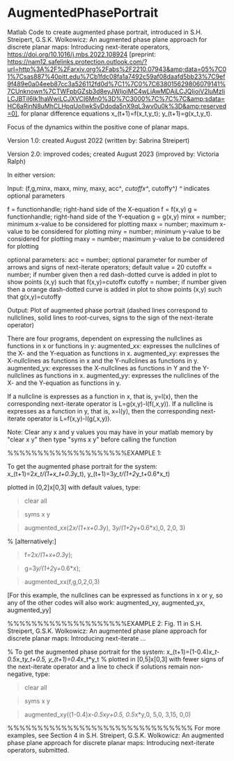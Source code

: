 # AugmentedPhasePortrait
Matlab Code to create augmented phase portrait, introduced in S.H. Streipert, G.S.K. Wolkowicz: An augmented phase plane approach for discrete planar maps: Introducing next-iterate operators, https://doi.org/10.1016/j.mbs.2022.108924 [preprint: https://nam12.safelinks.protection.outlook.com/?url=http%3A%2F%2Farxiv.org%2Fabs%2F2210.07943&amp;data=05%7C01%7Csas887%40pitt.edu%7Cb1fdc08fa1a7492c59af08daafd5bb23%7C9ef9f489e0a04eeb87cc3a526112fd0d%7C1%7C0%7C638015629806079141%7CUnknown%7CTWFpbGZsb3d8eyJWIjoiMC4wLjAwMDAiLCJQIjoiV2luMzIiLCJBTiI6Ik1haWwiLCJXVCI6Mn0%3D%7C3000%7C%7C%7C&amp;sdata=HC6aRjnN8uMhCLHpqUollwkSvDdoda5nX9qL3wv0u0k%3D&amp;reserved=0], for planar difference equations x_(t+1)=f(x_t,y_t); y_(t+1)=g(x_t,y_t).

Focus of the dynamics within the positive cone of planar maps. 

Version 1.0: created August 2022 (written by: Sabrina Streipert)

Version 2.0: improved codes; created August 2023 (improved by: Victoria Ralph) 


In either version: 

Input: (f,g,minx, maxx, miny, maxy, acc^*, cutoffx^*, cutoffy^*)
^* indicates optional parameters

f = functionhandle; right-hand side of the X-equation f = f(x,y)
g = functionhandle; right-hand side of the Y-equation g = g(x,y) 
minx = number; minimum x-value to be considered for plotting
maxx = number; maximum x-value to be considered for plotting
miny = number; minimum y-value to be considered for plotting
maxy = number; maximum y-value to be considered for plotting

optional parameters:
acc = number; optional parameter for number of arrows and signs of next-iterate operators; default value = 20
cutoffx  = number; if number given then a red dash-dotted curve is added in plot to show points (x,y) such that f(x,y)=cutoffx
cutoffy =  number; if number given then a orange dash-dotted curve is added in plot to show points (x,y) such that g(x,y)=cutoffy

Output: Plot of augmented phase portrait (dashed lines correspond to nullclines, solid lines to root-curves, signs to the sign of the next-iterate operator)


There are four programs, dependent on expressing the nullclines as functions in x or functions in y:
augmented_xx: expresses the nullclines of the X- and the Y-equation as functions in x.
augmented_xy: expresses the X-nullclines as functions in x and the Y-nullclines as functions in y. 
augmented_yx: expresses the X-nullclines as functions in Y and the Y-nullclines as functions in x.
augmented_yy: expresses the nullclines of the X- and the Y-equation as functions in y.

If a nullcline is expresses as a function in x, that is, y=l(x), then the corresponding next-iterate operator is L=g(x,y)-l(f(,x,y)).
If a nullcline is expresses as a function in y, that is, x=l(y), then the corresponding next-iterate operator is L=f(x,y)-l(g(,x,y)).

Note: Clear any x and y values you may have in your matlab memory by "clear x y" then type "syms x y" before calling the function

%%%%%%%%%%%%%%%%%%%%EXAMPLE 1: 

To get the augmented phase portrait for the system: 
x_(t+1)=2*x_t/(1+x_t+0.3*y_t),
y_(t+1)=3*y_t/(1+2*y_t+0.6*x_t)

plotted in [0,2]x[0,3] with default values, type:

> clear all

> syms x y

> augmented_xx(2*x/(1+x+0.3*y), 3*y/(1+2*y+0.6*x),0, 2,0, 3)

% [alternatively:]

> f=2*x/(1+x+0.3*y);

> g=3*y/(1+2*y+0.6*x);

> augmented_xx(f,g,0,2,0,3)

[For this example, the nullclines can be expressed as functions in x or y, so any of the other codes will also work: augmented_xy, augmented_yx, augmented_yy]

%%%%%%%%%%%%%%%%%%%%EXAMPLE 2: Fig. 11 in  S.H. Streipert, G.S.K. Wolkowicz: An augmented phase plane approach for discrete planar maps: Introducing next-iterate ...

% To get the augmented phase portrait for the system: 
 x_(t+1)=(1-0.4)*x_t-0.5*x_t*y_t+0.5,
 y_(t+1)=0.4*x_t*y_t
% plotted in [0,5]x[0,3] with fewer signs of the next-iterate operator and a line to check if solutions remain non-negative, type:

> clear all

> syms x y

> augmented_xy((1-0.4)*x-0.5*x*y+0.5, 0.5*x*y,0, 5,0, 3,15, 0,0)


%%%%%%%%%%%%%%%%%%%%%%%%%%%%%%% For more examples, see Section 4 in S.H. Streipert, G.S.K. Wolkowicz: An augmented phase plane approach for discrete planar maps: Introducing next-iterate operators, submitted.



